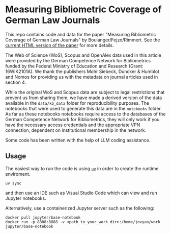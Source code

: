 # Measuring Bibliometric Coverage of German Law Journals

This repo contains code and data for the paper "Measuring Bibliometric Coverage of German Law Journals" by Boulanger/Fejzo/Rimmert. See the [current HTML version of the paper](https://mpilhlt.github.io/bibliometrics-of-german-law-journals/paper.html) for more details.

The Web of Science (WoS), Scopus and OpenAlex data used in this article were provided by the German Competence Network for Bibliometrics funded by the Federal Ministry of Education and Research (Grant: 16WIK2101A). We thank the publishers Mohr Siebeck, Duncker & Humblot and Nomos for providing us with the metadata on journal articles used in section 4.

While the original WoS and Scopus data are subject to legal restrictions that prevent us from sharing them, we have made a derived version of the data available in the `data/kb_data` folder for reproducibility purposes. The notebooks that were used to generate this data are in the `notebooks` folder. As far as these notebooks notebooks require access to the databases of the German Competence Network for Bibliometrics, they will only work if you have the necessary access credentials and the appropriate VPN connection, dependent on institutional membership in the network.

Some code has been written with the help of LLM coding assistance.

## Usage

The easiest way to run the code is using [`uv`](https://docs.astral.sh/uv) in order to create the runtime enviroment.

```
uv sync
```

and then use an IDE such as Visual Studio Code which can view and run Jupyter notebooks.

Alternatively, use a containerized Jupyter server such as the following:

```
docker pull jupyter/base-notebook
docker run -p 8888:8888 -v <path_to_your_work_dir>:/home/jovyan/work jupyter/base-notebook
```

